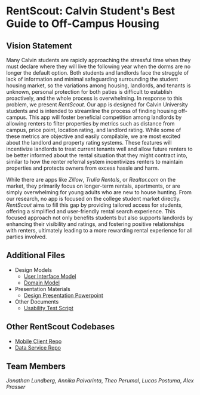 # RentScout: Calvin Student's Best Guide to Off-Campus Housing

## Vision Statement

Many Calvin students are rapidly approaching the stressful time when they must declare where they will live the following year when the dorms are no longer the default option. Both students and landlords face the struggle of lack of information and minimal safeguarding surrounding the student housing market, so the variations among housing, landlords, and tenants is unknown, personal protection for both paties is difficult to establish proactively, and the whole process is overwhelming. In response to this problem, we present *RentScout*. Our app is designed for Calvin University students and is intended to streamline the process of finding housing off-campus. This app will foster beneficial competition among landlords by allowing renters to filter properties by metrics such as distance from campus, price point, location rating, and landlord rating. While some of these metrics are objective and easily compilable, we are most excited about the landlord and property rating systems. These features will incentivize landlords to treat current tenants well and allow future renters to be better informed about the rental situation that they might contract into, similar to how the renter referral system incentivizes renters to maintain properties and protects owners from excess hassle and harm.

While there are apps like *Zillow*, *Trulia Rentals*, or *Realtor.com* on the market, they primarily focus on longer-term rentals, apartments, or are simply overwhelming for young adults who are new to house hunting. From our research, no app is focused on the college student market directly. *RentScout* aims to fill this gap by providing tailored access for students, offering a simplified and user-friendly rental search experience. This focused approach not only benefits students but also supports landlords by enhancing their visibility and ratings, and fostering positive relationships with renters, ultimately leading to a more rewarding rental experience for all parties involved.

## Additional Files

- Design Models
  - [User Interface Model](https://github.com/calvin-cs262-fall2024-teamG/Project/blob/main/Mock-up_.jpg)
  - [Domain Model](https://github.com/calvin-cs262-fall2024-teamG/Project/blob/main/Class%20Diagram.drawio.pdf)
- Presentation Materials
  - [Design Presentation Powerpoint](https://github.com/calvin-cs262-fall2024-teamG/Project/blob/main/slide%20deck.pptx)
- Other Documents
  - [Usability Test Script](https://github.com/calvin-cs262-fall2024-teamG/Project/blob/main/Usability%20Test%20Script.docx)

## Other RentScout Codebases

- [Mobile Client Repo](https://github.com/calvin-cs262-fall2024-teamG/Client)
- [Data Service Repo](https://github.com/calvin-cs262-fall2024-teamG/Service)

## Team Members

*Jonathan Lundberg*, *Annika Paivarinta*, *Theo Perumal*, *Lucas Postuma*, *Alex Prasser*